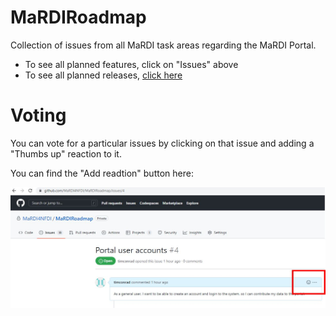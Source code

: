 # MaRDIRoadmap
Collection of issues from all MaRDI task areas regarding the MaRDI Portal. 

* To see all planned features, click on "Issues" above
* To see all planned releases, [click here](https://github.com/orgs/MaRDI4NFDI/projects/3)


# Voting
You can vote for a particular issues by clicking on that issue and adding a "Thumbs up" reaction to it.

You can find the "Add readtion" button here: 

![My Image](images/add_reaction.jpg)
